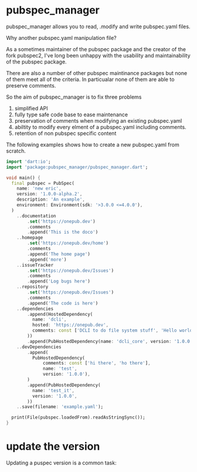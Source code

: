 # pubspec_manager

pubspec_manager allows you to read, .modify and write pubspec.yaml files.

Why another pubspec.yaml manipulation file?

As a sometimes maintainer of the pubspec package and the creator of the fork
pubspec2, I've long been unhappy with the usability and maintainability of 
the pubspec package.

There are also a number of other pubspec maintinance packages but none of them
meet all of the criteria. In particualar none of them are able to preserve 
comments.

So the aim of pubspec_manager is to fix three problems

1) simplified API
2) fully type safe code base to ease maintenance
3) preservation of comments when modifying an existing pubspec.yaml
4) abiltity to modify every elment of a pubspec.yaml including comments.
5) retention of non pubspec specific content


The following examples shows how to create a new pubspec.yaml from scratch.

```dart
import 'dart:io';
import 'package:pubspec_manager/pubspec_manager.dart';

void main() {
  final pubspec = PubSpec(
    name: 'new eric',
    version: '1.0.0-alpha.2',
    description: 'An example',
    environment: Environment(sdk: '>3.0.0 <=4.0.0'),
  )
    ..documentation
        .set('https://onepub.dev')
        .comments
        .append('This is the doco')
    ..homepage
        .set('https://onepub.dev/home')
        .comments
        .append('The home page')
        .append('more')
    ..issueTracker
        .set('https://onepub.dev/Issues')
        .comments
        .append('Log bugs here')
    ..repository
        .set('https://onepub.dev/Issues')
        .comments
        .append('The code is here')
    ..dependencies
        .append(HostedDependency(
          name: 'dcli',
          hosted: 'https://onepub.dev',
          comments: const ['DCLI to do file system stuff', 'Hello world'],
        ))
        .append(PubHostedDependency(name: 'dcli_core', version: '1.0.0'))
    ..devDependencies
        .append(
          PubHostedDependency(
              comments: const ['hi there', 'ho there'],
              name: 'test',
              version: '1.0.0'),
        )
        .append(PubHostedDependency(
          name: 'test_it',
          version: '1.0.0',
        ))
    ..save(filename: 'example.yaml');

  print(File(pubspec.loadedFrom).readAsStringSync());
}
```

# update the version
Updating a puspec version is a common task:

```dart


